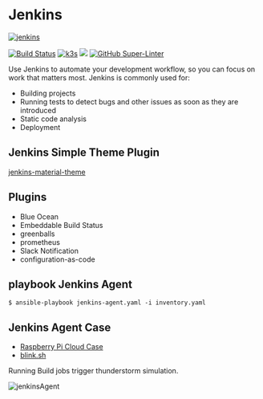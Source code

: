 # Jenkins

[![jenkins](https://www.jenkins.io/sites/default/files/jenkins_logo.png)](https://www.jenkins.io/)


[![Build Status](https://jenkins.tino.sh/buildStatus/icon?job=k8s.jenkins%2Fmaster)](https://jenkins.tino.sh/job/k8s.jenkins/job/master/)
[![k3s](https://img.shields.io/badge/run%20on%20-Raspberry%20Pi-red)](https://github.com/tinoschroeter/k8s.homelab)
![](https://img.shields.io/github/last-commit/tinoschroeter/k8s.jenkins.svg?style=flat)
[![GitHub Super-Linter](https://github.com/tinoschroeter/k8s.jenkins/workflows/Lint%20Code%20Base/badge.svg)](https://github.com/tinoschroeter/k8s.jenkins/actions/workflows/linter.yml)

Use Jenkins to automate your development workflow, so you can focus on work that matters most. Jenkins is commonly used for:

- Building projects
- Running tests to detect bugs and other issues as soon as they are introduced
- Static code analysis
- Deployment

## Jenkins Simple Theme Plugin

[jenkins-material-theme](https://github.com/afonsof/jenkins-material-theme)

## Plugins

* Blue Ocean
* Embeddable Build Status
* greenballs
* prometheus
* Slack Notification
* configuration-as-code

## playbook Jenkins Agent

```shell
$ ansible-playbook jenkins-agent.yaml -i inventory.yaml
```

## Jenkins Agent Case

* [Raspberry Pi Cloud Case](https://www.thingiverse.com/thing:2267702)
* [blink.sh](https://github.com/tinoschroeter/k8s.jenkins/blob/master/playbook/templates/blink.sh.j2)

Running Build jobs trigger thunderstorm simulation.

![jenkinsAgent](https://raw.githubusercontent.com/tinoschroeter/k8s.jenkins/master/docs/cloud.gif)
